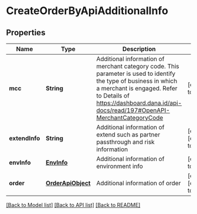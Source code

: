 # CreateOrderByApiAdditionalInfo
## Properties

| Name | Type | Description | Notes |
|------------ | ------------- | ------------- | -------------|
| **mcc** | **String** | Additional information of merchant category code. This parameter is used to identify the type of business in which a merchant is engaged. Refer to Details of https://dashboard.dana.id/api-docs/read/197#OpenAPI-MerchantCategoryCode | [default to null] |
| **extendInfo** | **String** | Additional information of extend such as partner passthrough and risk information | [optional] [default to null] |
| **envInfo** | [**EnvInfo**](EnvInfo.md) | Additional information of environment info | [default to null] |
| **order** | [**OrderApiObject**](OrderApiObject.md) | Additional information of order | [optional] [default to null] |

[[Back to Model list]](../README.md#documentation-for-models) [[Back to API list]](../README.md#documentation-for-api-endpoints) [[Back to README]](../README.md)

